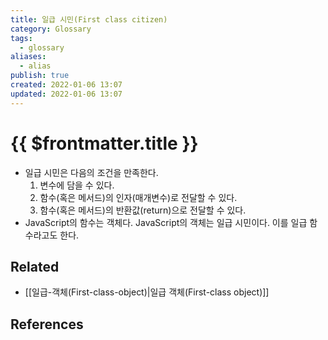 ```yaml
---
title: 일급 시민(First class citizen)
category: Glossary
tags:
  - glossary
aliases:
  - alias
publish: true
created: 2022-01-06 13:07
updated: 2022-01-06 13:07
---
```


# {{ $frontmatter.title }}

- 일급 시민은 다음의 조건을 만족한다.
  1.  변수에 담을 수 있다.
  2.  함수(혹은 메서드)의 인자(매개변수)로 전달할 수 있다.
  3.  함수(혹은 메서드)의 반환값(return)으로 전달할 수 있다.
- JavaScript의 함수는 객체다. JavaScript의 객체는 일급 시민이다. 이를 일급 함수라고도 한다.

## Related

- [[일급-객체(First-class-object)|일급 객체(First-class object)]]

## References
